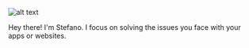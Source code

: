 ![alt text]()

Hey there! I'm Stefano. I focus on solving the issues you face with your apps or websites.

